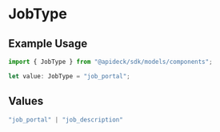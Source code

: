 # JobType

## Example Usage

```typescript
import { JobType } from "@apideck/sdk/models/components";

let value: JobType = "job_portal";
```

## Values

```typescript
"job_portal" | "job_description"
```